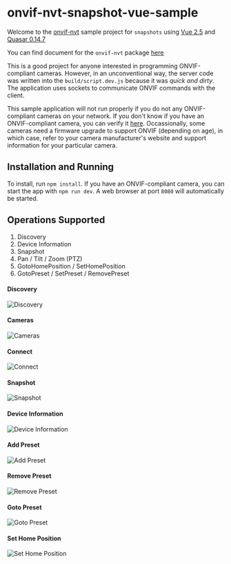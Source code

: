 # onvif-nvt-snapshot-vue-sample

Welcome to the [onvif-nvt](https://github.com/hawkeye64/onvif-nvt) sample project for `snapshots` using [Vue 2.5](https://vuejs.org/) and [Quasar 0.14.7](http://quasar-framework.org/)

You can find document for the `onvif-nvt` package [here](https://hawkeye64.github.io/onvif-nvt/)

This is a good project for anyone interested in programming ONVIF-compliant cameras. However, in an unconventional way, the server code was written into the `build/script.dev.js` because it was *quick and dirty*. The application uses sockets to communicate ONVIF commands with the client.

This sample application will not run properly if you do not any ONVIF-compliant cameras on your network. If you don't know if you have an ONVIF-compliant camera, you can verify it [here](https://www.onvif.org/conformant-products/). Occassionally, some cameras need a firmware upgrade to support ONVIF (depending on age), in which case, refer to your camera manufacturer's website and support information for your particular camera.

## Installation and Running
To install, run `npm install`.
If you have an ONVIF-compliant camera, you can start the app with `npm run dev`. A web browser at port `8080` will automatically be started.

## Operations Supported
1. Discovery
2. Device Information
3. Snapshot
4. Pan / Tilt / Zoom (PTZ)
5. GotoHomePosition / SetHomePosition
6. GotoPreset / SetPreset / RemovePreset

#### Discovery
![Discovery](https://github.com/hawkeye64/onvif-nvt-snapshot-vue-sample/raw/master/images/1.png "Discovery")

#### Cameras
![Cameras](https://github.com/hawkeye64/onvif-nvt-snapshot-vue-sample/raw/master/images/2.png "Cameras")

#### Connect
![Connect](https://github.com/hawkeye64/onvif-nvt-snapshot-vue-sample/raw/master/images/3.png "Connect")

#### Snapshot
![Snapshot](https://github.com/hawkeye64/onvif-nvt-snapshot-vue-sample/raw/master/images/4.png "Snapshot")

#### Device Information
![Device Information](https://github.com/hawkeye64/onvif-nvt-snapshot-vue-sample/raw/master/images/5.png "Device Information")

#### Add Preset
![Add Preset](https://github.com/hawkeye64/onvif-nvt-snapshot-vue-sample/raw/master/images/6.png "Add Preset")

#### Remove Preset
![Remove Preset](https://github.com/hawkeye64/onvif-nvt-snapshot-vue-sample/raw/master/images/7.png "Remove Preset")

#### Goto Preset
![Goto Preset](https://github.com/hawkeye64/onvif-nvt-snapshot-vue-sample/raw/master/images/8.png "Goto Preset")

#### Set Home Position
![Set Home Position](https://github.com/hawkeye64/onvif-nvt-snapshot-vue-sample/raw/master/images/8.png "Goto Set Home Position")
